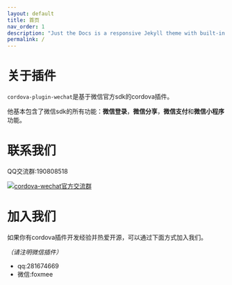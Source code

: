 ```yaml
---
layout: default
title: 首页
nav_order: 1
description: "Just the Docs is a responsive Jekyll theme with built-in search that is easily customizable and hosted on GitHub Pages."
permalink: /
---
```


# 关于插件

`cordova-plugin-wechat`是基于微信官方sdk的cordova插件。

他基本包含了微信sdk的所有功能：**微信登录**，**微信分享**，**微信支付**和**微信小程序**功能。

# 联系我们

QQ交流群:190808518 

[![cordova-wechat官方交流群](https://pub.idqqimg.com/wpa/images/group.png)](http://shang.qq.com/wpa/qunwpa?idkey=8279476de172cacb72a51a5630744316c0069620ad8b33be3abee243af2cc001)

# 加入我们

如果你有cordova插件开发经验并热爱开源，可以通过下面方式加入我们。

*（请注明微信插件）*

* qq:281674669
*  微信:foxmee
